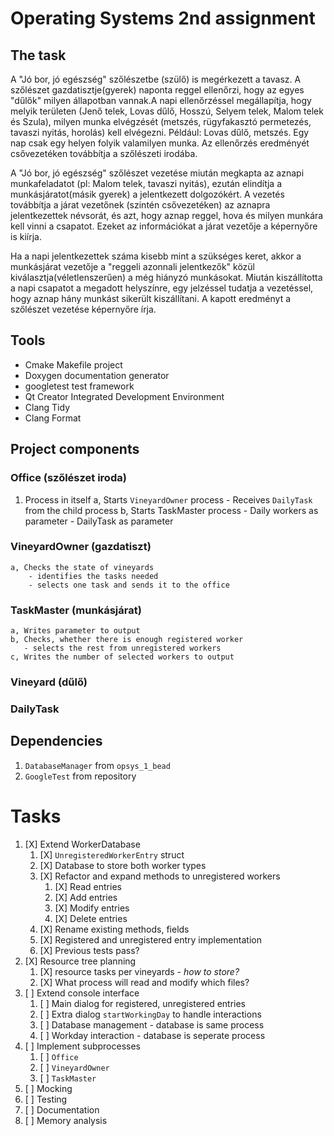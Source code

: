 ﻿# Operating Systems 2nd assignment

## The task

A "Jó bor, jó egészség" szőlészetbe (szülő) is megérkezett a tavasz. 
A szőlészet gazdatisztje(gyerek) naponta reggel ellenőrzi, hogy az egyes
"dűlők" milyen állapotban vannak.A napi ellenőrzéssel megállapítja, hogy 
melyik területen (Jenő telek, Lovas dűlő, Hosszú, Selyem telek, Malom telek és Szula),
milyen munka elvégzését (metszés, rügyfakasztó permetezés, tavaszi nyitás, horolás) kell elvégezni.
Például: Lovas dűlő, metszés. Egy nap csak egy helyen folyik valamilyen munka.
Az ellenőrzés  eredményét csővezetéken továbbítja a szőlészeti irodába.

A "Jó bor, jó egészség" szőlészet vezetése miután megkapta az aznapi munkafeladatot
(pl: Malom telek, tavaszi nyitás), ezután elindítja a munkásjáratot(másik gyerek) a jelentkezett dolgozókért.
A vezetés továbbítja a járat vezetőnek (szintén csővezetéken) az aznapra jelentkezettek névsorát, és azt,
hogy aznap reggel, hova és milyen munkára kell vinni a csapatot.
Ezeket az információkat a járat vezetője a képernyőre is kiírja.

Ha a napi jelentkezettek száma kisebb mint a szükséges keret, akkor a munkásjárat vezetője
a "reggeli azonnali jelentkezők" közül kiválasztja(véletlenszerűen) a még hiányzó munkásokat.
Miután kiszállította a napi csapatot a megadott helyszínre, egy jelzéssel tudatja a vezetéssel, hogy
aznap hány munkást sikerült kiszállítani. A kapott eredményt a szőlészet vezetése képernyőre írja.


## Tools

- Cmake Makefile project
- Doxygen documentation generator
- googletest test framework
- Qt Creator Integrated Development Environment
- Clang Tidy
- Clang Format

## Project components

### Office (szőlészet iroda)

1. Process in itself
    a, Starts `VineyardOwner` process
       - Receives `DailyTask` from the child process
    b, Starts TaskMaster process
       - Daily workers as parameter
       - DailyTask as parameter

### VineyardOwner (gazdatiszt)
    a, Checks the state of vineyards
        - identifies the tasks needed
        - selects one task and sends it to the office

### TaskMaster (munkásjárat)
    a, Writes parameter to output
    b, Checks, whether there is enough registered worker
       - selects the rest from unregistered workers
    c, Writes the number of selected workers to output

### Vineyard (dűlő)

### DailyTask

## Dependencies

1. `DatabaseManager` from `opsys_1_bead`
2. `GoogleTest` from repository


# Tasks

1. [X] Extend WorkerDatabase
   1. [X] `UnregisteredWorkerEntry` struct
   2. [X] Database to store both worker types
   3. [X] Refactor and expand methods to unregistered workers
      1. [X] Read entries
      2. [X] Add entries
      3. [X] Modify entries
      4. [X] Delete entries
   4. [X] Rename existing methods, fields
   5. [X] Registered and unregistered entry implementation
   6. [X] Previous tests pass?
2. [X] Resource tree planning
   1. [X] resource tasks per vineyards - *how to store?*
   2. [X] What process will read and modify which files?
3. [ ] Extend console interface
   1. [ ] Main dialog for registered, unregistered entries
   2. [ ] Extra dialog `startWorkingDay` to handle interactions
   3. [ ] Database management - database is same process
   4. [ ] Workday interaction - database is seperate process
4. [ ] Implement subprocesses
   1. [ ] `Office`
   2. [ ] `VineyardOwner`
   3. [ ] `TaskMaster`
5. [ ] Mocking
6. [ ] Testing
7. [ ] Documentation
8. [ ] Memory analysis

